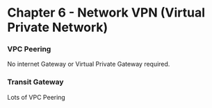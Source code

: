 # Chapter 6 - Network VPN (Virtual Private Network)

### VPC Peering

No internet Gateway or Virtual Private Gateway required.

### Transit Gateway

Lots of VPC Peering